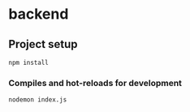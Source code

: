 # backend

## Project setup

```
npm install
```

### Compiles and hot-reloads for development

```
nodemon index.js
```
